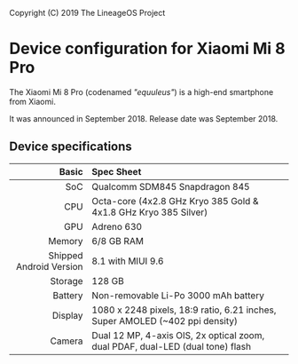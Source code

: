 Copyright (C) 2019 The LineageOS Project

Device configuration for Xiaomi Mi 8 Pro
=========================================

The Xiaomi Mi 8 Pro (codenamed _"equuleus"_) is a high-end smartphone from Xiaomi.

It was announced in September 2018. Release date was September 2018.

## Device specifications

Basic   | Spec Sheet
-------:|:-------------------------
SoC     | Qualcomm SDM845 Snapdragon 845
CPU     | Octa-core (4x2.8 GHz Kryo 385 Gold & 4x1.8 GHz Kryo 385 Silver)
GPU     | Adreno 630
Memory  | 6/8 GB RAM
Shipped Android Version | 8.1 with MIUI 9.6
Storage | 128 GB
Battery | Non-removable Li-Po 3000 mAh battery
Display | 1080 x 2248 pixels, 18:9 ratio, 6.21 inches, Super AMOLED (~402 ppi density)
Camera  | Dual 12 MP, 4-axis OIS, 2x optical zoom, dual PDAF, dual-LED (dual tone) flash
